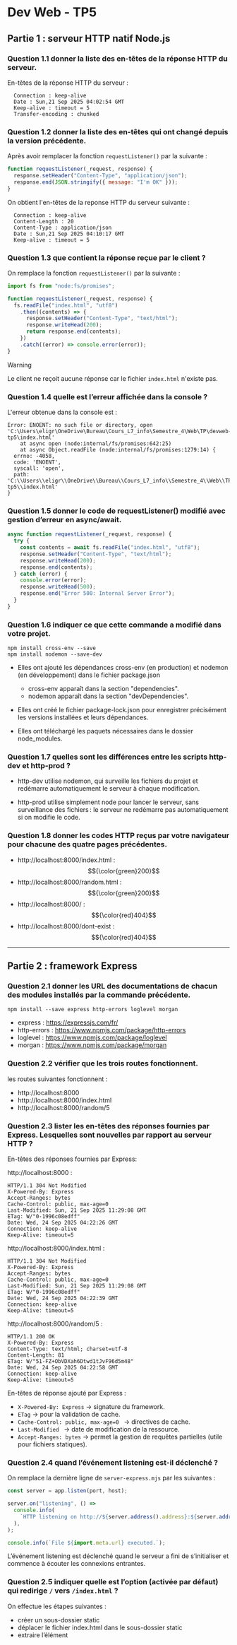 # Dev Web - TP5

## Partie 1 : serveur HTTP natif Node.js

### Question 1.1 donner la liste des en-têtes de la réponse HTTP du serveur.


En-têtes de la réponse HTTP du serveur :   
```
  Connection : keep-alive  
  Date : Sun,21 Sep 2025 04:02:54 GMT  
  Keep-alive : timeout = 5  
  Transfer-encoding : chunked
```

### Question 1.2 donner la liste des en-têtes qui ont changé depuis la version précédente.

Après avoir remplacer la fonction ```requestListener()``` par la suivante :

```js
function requestListener(_request, response) {
  response.setHeader("Content-Type", "application/json");
  response.end(JSON.stringify({ message: "I'm OK" }));
}
```

On obtient l'en-têtes de la reponse HTTP du serveur suivante :

```
  Connection : keep-alive
  Content-Length : 20
  Content-Type : application/json
  Date : Sun,21 Sep 2025 04:10:17 GMT  
  Keep-alive : timeout = 5  
 ```

### Question 1.3 que contient la réponse reçue par le client ?

On remplace la fonction ```requestListener()``` par la suivante : 

```js
import fs from "node:fs/promises";

function requestListener(_request, response) {
  fs.readFile("index.html", "utf8")
    .then((contents) => {
      response.setHeader("Content-Type", "text/html");
      response.writeHead(200);
      return response.end(contents);
    })
    .catch((error) => console.error(error));
}
```
>[!WARNING]  
>Le client ne reçoit aucune réponse car le fichier ```index.html``` n'existe pas.


### Question 1.4 quelle est l’erreur affichée dans la console ?

L'erreur obtenue dans la console est :

```
Error: ENOENT: no such file or directory, open 'C:\Users\eligr\OneDrive\Bureau\Cours_L7_info\Semestre_4\Web\TP\devweb-tp5\index.html'
    at async open (node:internal/fs/promises:642:25)
    at async Object.readFile (node:internal/fs/promises:1279:14) {
  errno: -4058,
  code: 'ENOENT',
  syscall: 'open',
  path: 'C:\\Users\\eligr\\OneDrive\\Bureau\\Cours_L7_info\\Semestre_4\\Web\\TP\\devweb-tp5\\index.html'
}
```

### Question 1.5 donner le code de requestListener() modifié avec gestion d’erreur en async/await.

```js
async function requestListener(_request, response) {
  try {
    const contents = await fs.readFile("index.html", "utf8");
    response.setHeader("Content-Type", "text/html");
    response.writeHead(200);
    response.end(contents);
  } catch (error) {
    console.error(error);
    response.writeHead(500);
    response.end("Error 500: Internal Server Error");
  }
}
```


### Question 1.6 indiquer ce que cette commande a modifié dans votre projet.

```
npm install cross-env --save
npm install nodemon --save-dev
```


* Elles ont ajouté les dépendances cross-env (en production) et nodemon (en développement) dans le fichier package.json

  * cross-env apparaît dans la section "dependencies".
  * nodemon apparaît dans la section "devDependencies".  

* Elles ont créé le fichier package-lock.json pour enregistrer précisément les versions installées et leurs dépendances.  

* Elles ont téléchargé les paquets nécessaires dans le dossier node_modules.


### Question 1.7 quelles sont les différences entre les scripts http-dev et http-prod ?

* http-dev utilise nodemon, qui surveille les fichiers du projet et redémarre automatiquement le serveur à chaque modification. 

* http-prod utilise simplement node pour lancer le serveur, sans surveillance des fichiers : le serveur ne redémarre pas automatiquement si on modifie le code.



### Question 1.8 donner les codes HTTP reçus par votre navigateur pour chacune des quatre pages précédentes.


* http://localhost:8000/index.html : $${\color{green}200}$$
* http://localhost:8000/random.html : $${\color{green}200}$$
* http://localhost:8000/ :  $${\color{red}404}$$
* http://localhost:8000/dont-exist : $${\color{red}404}$$

*****

## Partie 2 : framework Express


### Question 2.1 donner les URL des documentations de chacun des modules installés par la commande précédente.

```
npm install --save express http-errors loglevel morgan
```

* express : https://expressjs.com/fr/
* http-errors : https://www.npmjs.com/package/http-errors
* loglevel : https://www.npmjs.com/package/loglevel
* morgan : https://www.npmjs.com/package/morgan



### Question 2.2 vérifier que les trois routes fonctionnent.

les routes suivantes fonctionnent :

  * http://localhost:8000
  * http://localhost:8000/index.html
  * http://localhost:8000/random/5



### Question 2.3 lister les en-têtes des réponses fournies par Express. Lesquelles sont nouvelles par rapport au serveur HTTP ?

 En-têtes des réponses fournies par Express:

 
http://localhost:8000 :  
```
HTTP/1.1 304 Not Modified
X-Powered-By: Express
Accept-Ranges: bytes
Cache-Control: public, max-age=0
Last-Modified: Sun, 21 Sep 2025 11:29:08 GMT
ETag: W/"0-1996c08edff"
Date: Wed, 24 Sep 2025 04:22:26 GMT
Connection: keep-alive
Keep-Alive: timeout=5
```


http://localhost:8000/index.html :  

```
HTTP/1.1 304 Not Modified
X-Powered-By: Express
Accept-Ranges: bytes
Cache-Control: public, max-age=0
Last-Modified: Sun, 21 Sep 2025 11:29:08 GMT
ETag: W/"0-1996c08edff"
Date: Wed, 24 Sep 2025 04:22:39 GMT
Connection: keep-alive
Keep-Alive: timeout=5
```


http://localhost:8000/random/5 :  

```
HTTP/1.1 200 OK
X-Powered-By: Express
Content-Type: text/html; charset=utf-8
Content-Length: 81
ETag: W/"51-FZ+ObVDXah6Dtwd1tJvF96d5m48"
Date: Wed, 24 Sep 2025 04:22:58 GMT
Connection: keep-alive
Keep-Alive: timeout=5
```

En-têtes de réponse ajouté par Express : 

* ```X-Powered-By: Express``` → signature du framework.
* ```ETag``` → pour la validation de cache.
* ```Cache-Control: public, max-age=0 ``` → directives de cache.
* ```Last-Modified ``` → date de modification de la ressource.
* ```Accept-Ranges: bytes``` → permet la gestion de requêtes partielles (utile pour fichiers statiques).


### Question 2.4 quand l’événement listening est-il déclenché ?

On remplace la dernière ligne de ```server-express.mjs``` par les suivantes :


```js
const server = app.listen(port, host);

server.on("listening", () =>
  console.info(
    `HTTP listening on http://${server.address().address}:${server.address().port} with mode '${process.env.NODE_ENV}'`,
  ),
);

console.info(`File ${import.meta.url} executed.`);
```

L’événement listening est déclenché quand le serveur a fini de s’initialiser et commence à écouter les connexions entrantes.


### Question 2.5 indiquer quelle est l’option (activée par défaut) qui redirige ```/``` vers ```/index.html``` ?

On effectue les étapes suivantes :

* créer un sous-dossier static
* déplacer le fichier index.html dans le sous-dossier static
* extraire l’élément <style> de index.html dans un nouveau fichier style.css que vous lierez à index.html avec <link rel="stylesheet" href="style.css">
* remplacer la route de la page d’accueil par app.use(express.static("static"));


L’option concernée est ```index```, qui par défaut vaut ```index.html```.   
C’est elle qui permet à ```express.static``` de servir automatiquement le fichier ```index.html lorsqu’on accède simplement à la racine /.```   
Ainsi, sans avoir besoin de définir de route spécifique, une requête vers ```/``` est redirigée implicitement vers ```/index.html``` grâce à cette option activée par défaut.




### Question 2.6 visiter la page d’accueil puis rafraichir (Ctrl+R) et ensuite forcer le rafraichissement (Ctrl+Shift+R). Quels sont les codes HTTP sur le fichier ```style.css``` ?


* Quand on visites la page d’accueil :

  * La première fois que le navigateur charge ```style.css```, le serveur renvoie ```HTTP 200 (OK)```, car   le fichier est demandé et transféré normalement.

* Ensuite :

  * Rafraîchissement normal (Ctrl+R) :
  Le navigateur utilise le cache. Il envoie une requête conditionnelle avec l’entête ```If-Modified-Since``` ou ```If-None-Match```.  
  Comme le fichier n’a pas changé, le serveur répond avec ```HTTP 304 (Not Modified)``` → le fichier   n’est pas renvoyé, seul l’en-tête de réponse l’est.

  * Rafraîchissement forcé (Ctrl+Shift+R) :
  Le cache est ignoré, le navigateur redemande entièrement la ressource. Le serveur renvoie alors à nouveau ```HTTP 200 (OK)``` avec le contenu complet du fichier ```style.css```.


Donc les codes sont :

  * 200 lors du premier chargement  
  * 304 au rafraîchissement normal(Ctrl+R)
  * 200 au rafraîchissement forcé(Ctrl+Shift+R)














